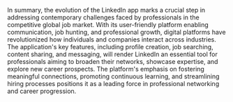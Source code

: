 In summary, the evolution of the LinkedIn app marks a crucial step in addressing contemporary challenges faced by professionals in the competitive global job market.
With its user-friendly platform enabling communication, job hunting, and professional growth, digital platforms have revolutionized how individuals and companies 
interact across industries. The application's key features, including profile creation, job searching, content sharing, and messaging, will render LinkedIn an 
essential tool for professionals aiming to broaden their networks, showcase expertise, and explore new career prospects. The platform's emphasis on fostering
meaningful connections, promoting continuous learning, and streamlining hiring processes positions it as a leading force in professional networking and career progression.
